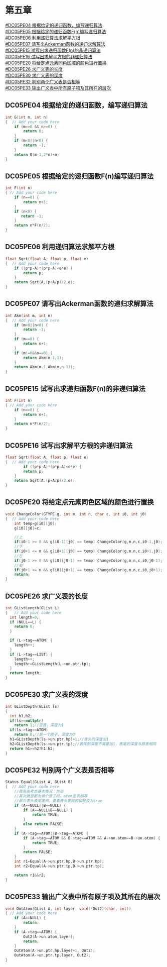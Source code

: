 # 第五章
[#DC05PE04 根据给定的递归函数，编写递归算法](#DC05PE04-根据给定的递归函数编写递归算法)  
[#DC05PE05 根据给定的递归函数F(n)编写递归算法](#DC05PE05-根据给定的递归函数Fn编写递归算法)  
[#DC05PE06 利用递归算法求解平方根](#DC05PE06-利用递归算法求解平方根)  
[#DC05PE07 请写出Ackerman函数的递归求解算法](#DC05PE07-请写出Ackerman函数的递归求解算法)  
[#DC05PE15 试写出求递归函数F(n)的非递归算法](#DC05PE15-试写出求递归函数Fn的非递归算法)  
[#DC05PE16 试写出求解平方根的非递归算法](#DC05PE16-试写出求解平方根的非递归算法)  
[#DC05PE20 将给定点元素同色区域的颜色进行置换](#DC05PE20-将给定点元素同色区域的颜色进行置换)  
[#DC05PE26 求广义表的长度](#DC05PE26-求广义表的长度)  
[#DC05PE30 求广义表的深度](#DC05PE30-求广义表的深度)  
[#DC05PE32 判别两个广义表是否相等](#DC05PE32-判别两个广义表是否相等)  
[#DC05PE33 输出广义表中所有原子项及其所在的层次](#DC05PE33-输出广义表中所有原子项及其所在的层次)  
## DC05PE04 根据给定的递归函数，编写递归算法
```c
int G(int m, int n) 
{  // Add your code here
    if (m==0 && n>=0) {
        return 0;
    }
    if (m<0||n<0) {
        return -1;
    }
    return G(m-1,2*n)+n;
}
```
## DC05PE05 根据给定的递归函数F(n)编写递归算法
```c
int F(int n) 
{ // Add your code here
    if (n==0) {
        return n+1;
    }
    if (n<0) {
       return -1; 
    }
    return n*F(n/2);
}
```
## DC05PE06 利用递归算法求解平方根
```c
float Sqrt(float A, float p, float e) 
{  // Add your code here
    if ((p*p-A)*(p*p-A)<e*e) {
        return p;
    }
    return Sqrt(A,(p+A/p)/2,e);
}
```
## DC05PE07 请写出Ackerman函数的递归求解算法
```c
int Akm(int m, int n) 
{  // Add your code here
    if (m<0||n<0) {
        return -1;
    }
    if (m==0) {
        return n+1;
    }
    if (m!=0&&n==0) {
        return Akm(m-1,1);
    }
    return Akm(m-1,Akm(m,n-1));
}
```
## DC05PE15 试写出求递归函数F(n)的非递归算法
```c
int F(int n) 
{ // Add your code here
    if (n==0) {
        return n+1;
    }
    return n*F(n/2);
}
```
## DC05PE16 试写出求解平方根的非递归算法
```c
float Sqrt(float A, float p, float e) 
{  // Add your code here
        if ((p*p-A)*(p*p-A)<e*e) {
        return p;
    }
    return Sqrt(A,(p+A/p)/2,e);
}
```
## DC05PE20 将给定点元素同色区域的颜色进行置换
```c
void ChangeColor(GTYPE g, int m, int n, char c, int i0, int j0) 
{  // Add your code here
    int temp=g[i0][j0];
    g[i0][j0]=c;

    //上
    if(i0-1 >= 0 && g[i0-1][j0] == temp) ChangeColor(g,m,n,c,i0-1,j0);
    //下
    if(i0+1 <= m && g[i0+1][j0] == temp) ChangeColor(g,m,n,c,i0+1,j0);
    //左
    if(j0-1 >= 0 && g[i0][j0-1] == temp) ChangeColor(g,m,n,c,i0,j0-1);
    //右
    if(j0+1 <= n && g[i0][j0+1] == temp) ChangeColor(g,m,n,c,i0,j0+1);
    return;
}
```
## DC05PE26 求广义表的长度
```c
int GListLength(GList L) 
{   // Add your code here
  int length=0;
  if (NULL==L) {
    return 0;
  }

  if (L->tag==ATOM) {
    length++;
  }
  if (L->tag==LIST) {
    length++;
    length+=GListLength(L->un.ptr.tp);
  }
  return length;
}
```
## DC05PE30 求广义表的深度
```c
int GListDepth(GList ls) 
{ 
  int h1,h2;
  if(ls==nullptr)
    return 1;//空表，深度为1
  if(ls->tag==ATOM)
    return 0;//是一个原子，深度为0
  h1=GListDepth(ls->un.ptr.hp)+1;//表头的深度加1
  h2=GListDepth(ls->un.ptr.tp);//表尾的深度不需要加1，表尾的深度与原表相同
  return h1>=h2?h1:h2;
}
```
## DC05PE32 判别两个广义表是否相等
```c
Status Equal(GList A, GList B) 
{  // Add your code here
    //首先先考虑基本情况：为空
    //其次就是都为单个原子时，atom是否相等
    //最后表头表尾递归，要看表头表尾的和是否为true
    if (A==NULL||B==NULL) {
        if (A==NULL&B==NULL) {
            return TRUE;
        }
        else return FALSE;
    }
    if (A->tag==ATOM||B->tag==ATOM) {
        if (A->tag==ATOM && B->tag==ATOM && A->un.atom==B->un.atom) {
            return TRUE;
        }
        return FALSE;
    }
    int r1=Equal(A->un.ptr.hp,B->un.ptr.hp);
    int r2=Equal(A->un.ptr.tp,B->un.ptr.tp);

    return r1&&r2;
}
```
## DC05PE33 输出广义表中所有原子项及其所在的层次
```c
void OutAtom(GList A, int layer, void(*Out2)(char, int)) 
{ // Add your code here
    if (A==NULL) {
        return;
    }
    if (A->tag==ATOM) {
        Out2(A->un.atom,layer);
        return;
    }
    OutAtom(A->un.ptr.hp,layer+1, Out2);
    OutAtom(A->un.ptr.tp,layer, Out2);
}
```
